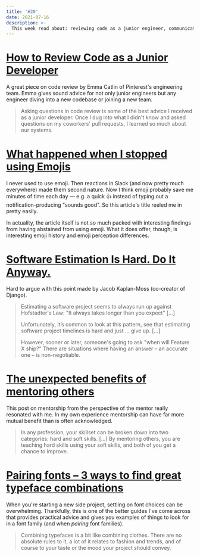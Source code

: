 ```yaml
---
title: '#20'
date: 2021-07-16
description: >-
  This week read about: reviewing code as a junior engineer, communicating without emoji, and the unexpected benefits of mentoring others.
---
```


# [How to Review Code as a Junior Developer](https://medium.com/pinterest-engineering/how-to-review-code-as-a-junior-developer-10ffb7846958)

A great piece on code review by Emma Catlin of Pinterest's engineering team. Emma gives sound advice for not only junior engineers but any engineer diving into a new codebase or joining a new team.

> Asking questions in code review is some of the best advice I received as a junior developer. Once I dug into what I didn't know and asked questions on my coworkers' pull requests, I learned so much about our systems.

# [What happened when I stopped using Emojis](https://thistooshallgrow.com/blog/emoji-stop)

I never used to use emoji. Then reactions in Slack (and now pretty much everywhere) made them second nature. Now I think emoji probably save me minutes of time each day — e.g. a quick 👍 instead of typing out a notification-producing "sounds good". So this article's title reeled me in pretty easily.

In actuality, the article itself is not so much packed with interesting findings from having abstained from using emoji. What it does offer, though, is interesting emoji history and emoji perception differences.

# [Software Estimation Is Hard. Do It Anyway.](https://jacobian.org/2021/may/20/estimation/)

Hard to argue with this point made by Jacob Kaplan-Moss (co-creator of Django).

> Estimating a software project seems to always run up against Hofstadter's Law: "It always takes longer than you expect" [...]
>
> Unfortunately, it’s common to look at this pattern, see that estimating software project timelines is hard and just … give up. [...]
>
> However, sooner or later, someone's going to ask "when will Feature X ship?" There are situations where having an answer – an accurate one – is non-negotiable.

# [The unexpected benefits of mentoring others](https://stackoverflow.blog/2021/07/07/the-unexpected-benefits-of-mentoring-others/)

This post on mentorship from the perspective of the mentor really resonated with me. In my own experience mentorship can have far more mutual benefit than is often acknowledged.

> In any profession, your skillset can be broken down into two categories: hard and soft skills. [...] By mentoring others, you are teaching hard skills using your soft skills, and both of you get a chance to improve.

# [Pairing fonts – 3 ways to find great typeface combinations](https://pimpmytype.com/pairing-fonts/)

When you're starting a new side project, settling on font choices can be overwhelming. Thankfully, this is one of the better guides I've come across that provides practical advice and gives you examples of things to look for in a font family (and when _pairing_ font families).

> Combining typefaces is a bit like combining clothes. There are no absolute rules to it, a lot of it relates to fashion and trends, and of course to your taste or the mood your project should convey.
